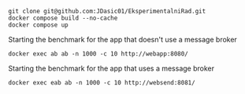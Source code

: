 ```
git clone git@github.com:JDasic01/EksperimentalniRad.git
docker compose build --no-cache
docker compose up 
```
Starting the benchmark for the app that doesn't use a message broker
```
docker exec ab ab -n 1000 -c 10 http://webapp:8080/
```
Starting the benchmark for the app that uses a message broker
```
docker exec eab ab -n 1000 -c 10 http://websend:8081/
```
